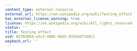 ```yaml
---
content_type: external-resource
external_url: https://en.wikipedia.org/wiki/Testing_effect
has_external_license_warning: true
license: https://en.wikipedia.org/wiki/All_rights_reserved
status: ''
title: Testing effect
uid: 65703669-e5c2-4805-9825-83556d71ddc2
wayback_url: ''
---
```

